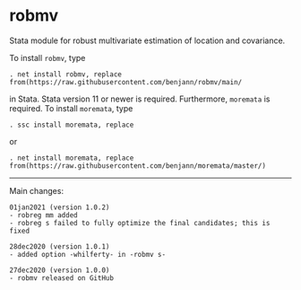 # robmv
Stata module for robust multivariate estimation of location and covariance.

To install `robmv`, type

    . net install robmv, replace from(https://raw.githubusercontent.com/benjann/robmv/main/

in Stata. Stata version 11 or newer is required. Furthermore, `moremata` is 
required. To install `moremata`, type

    . ssc install moremata, replace

or

    . net install moremata, replace from(https://raw.githubusercontent.com/benjann/moremata/master/)


---

Main changes:

    01jan2021 (version 1.0.2)
    - robreg mm added
    - robreg s failed to fully optimize the final candidates; this is fixed

    28dec2020 (version 1.0.1)
    - added option -whilferty- in -robmv s-

    27dec2020 (version 1.0.0)
    - robmv released on GitHub
